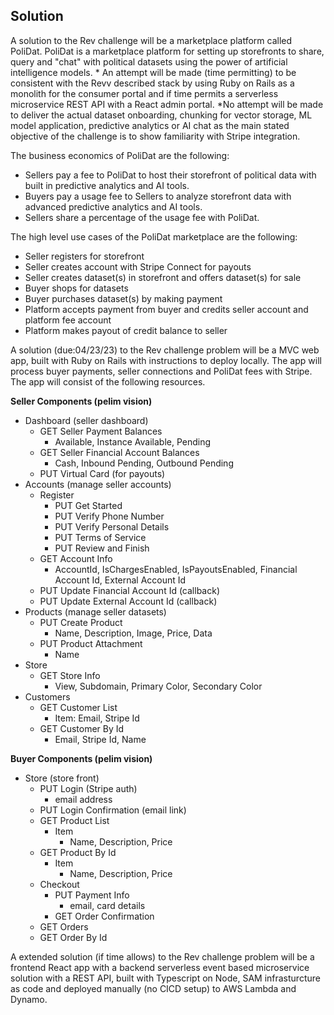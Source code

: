 ## Solution

A solution to the Rev challenge will be a marketplace platform called PoliDat. PoliDat is a marketplace platform for setting up storefronts to share, query and "chat" with political datasets using the power of artificial intelligence models. * An attempt will be made (time permitting) to be consistent with the Revv described stack by using Ruby on Rails as a monolith for the consumer portal and if time permits a serverless microservice REST API with a React admin portal. *No attempt will be made to deliver the actual dataset onboarding, chunking for vector storage, ML model application, predictive analytics or AI chat as the main stated objective of the challenge is to show familiarity with Stripe integration.

The business economics of PoliDat are the following:
- Sellers pay a fee to PoliDat to host their storefront of political data with built in predictive analytics and AI tools.
- Buyers pay a usage fee to Sellers to analyze storefront data with advanced predictive analytics and AI tools.
- Sellers share a percentage of the usage fee with PoliDat.

The high level use cases of the PoliDat marketplace are the following:
- Seller registers for storefront
- Seller creates account with Stripe Connect for payouts
- Seller creates dataset(s) in storefront and offers dataset(s) for sale
- Buyer shops for datasets
- Buyer purchases dataset(s) by making payment
- Platform accepts payment from buyer and credits seller account and platform fee account
- Platform makes payout of credit balance to seller  

A solution (due:04/23/23) to the Rev challenge problem will be a MVC web app, built with Ruby on Rails with instructions to deploy locally. The app will process buyer payments, seller connections and PoliDat fees with Stripe. The app will consist of the following resources.

**Seller Components (pelim vision)**
- Dashboard (seller dashboard)
	- GET Seller Payment Balances
		- Available, Instance Available, Pending
	- GET Seller Financial Account Balances
		- Cash, Inbound Pending, Outbound Pending
	- PUT Virtual Card (for payouts)
- Accounts (manage seller accounts)
	- Register
		- PUT Get Started
		- PUT Verify Phone Number
		- PUT Verify Personal Details
		- PUT Terms of Service
		- PUT Review and Finish
	- GET Account Info
		- AccountId, IsChargesEnabled, IsPayoutsEnabled, Financial Account Id, External Account Id
	- PUT Update Financial Account Id (callback)
	- PUT Update External Account Id (callback)
- Products (manage seller datasets)
	- PUT Create Product
		- Name, Description, Image, Price, Data 
	- PUT Product Attachment
		- Name
- Store
	- GET Store Info
		- View, Subdomain, Primary Color, Secondary Color
- Customers
	- GET Customer List
		- Item: Email, Stripe Id
	- GET Customer By Id
		- Email, Stripe Id, Name

**Buyer Components (pelim vision)**
- Store (store front)
	- PUT Login (Stripe auth)
		- email address
	- PUT Login Confirmation (email link)
	- GET Product List
		- Item
			- Name, Description, Price
	- GET Product By Id
		- Item
			- Name, Description, Price
	- Checkout
		- PUT Payment Info
			- email, card details
		- GET Order Confirmation
	- GET Orders
	- GET Order By Id

A extended solution (if time allows) to the Rev challenge problem will be a frontend React app with a backend serverless event based microservice solution with a REST API, built with Typescript on Node, SAM infrasturcture as code and deployed manually (no CICD setup) to AWS Lambda and Dynamo.
